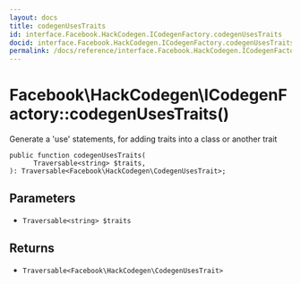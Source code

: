 ```yaml
---
layout: docs
title: codegenUsesTraits
id: interface.Facebook.HackCodegen.ICodegenFactory.codegenUsesTraits
docid: interface.Facebook.HackCodegen.ICodegenFactory.codegenUsesTraits
permalink: /docs/reference/interface.Facebook.HackCodegen.ICodegenFactory.codegenUsesTraits.md
---
```

# Facebook\\HackCodegen\\ICodegenFactory::codegenUsesTraits()




Generate a 'use' statements, for adding traits into a class or another
trait




``` Hack
public function codegenUsesTraits(
      Traversable<string> $traits,
): Traversable<Facebook\HackCodegen\CodegenUsesTrait>;
```




## Parameters




- ` Traversable<string> $traits `




## Returns




+ ` Traversable<Facebook\HackCodegen\CodegenUsesTrait> `